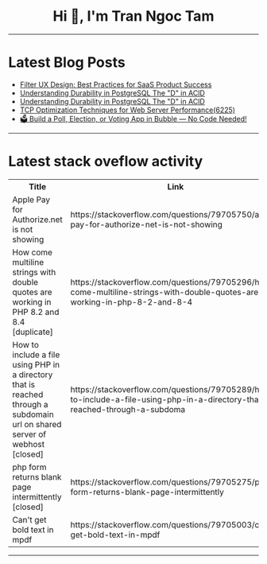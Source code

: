 <h1 align="center">Hi 👋, I'm Tran Ngoc Tam</h1>

---

# Latest Blog Posts 
<!-- BLOG-POST-LIST:START -->
- [Filter UX Design: Best Practices for SaaS Product Success](https://dev.to/lollypopdesign/filter-ux-design-best-practices-for-saas-product-success-5185)
- [Understanding Durability in PostgreSQL The &quot;D&quot; in ACID](https://dev.to/hadeedtariq/understanding-durability-in-postgresql-the-d-in-acid-1f40)
- [Understanding Durability in PostgreSQL The &quot;D&quot; in ACID](https://dev.to/hadeedtariq/understanding-durability-in-postgresql-the-d-in-acid-3o36)
- [TCP Optimization Techniques for Web Server Performance&lpar;6225&rpar;](https://dev.to/member_214bcde5/tcp-optimization-techniques-for-web-server-performance6225-37mo)
- [🗳️ Build a Poll, Election, or Voting App in Bubble — No Code Needed!](https://dev.to/ebereplenty/build-a-poll-election-or-voting-app-in-bubble-no-code-needed-3pbi)
<!-- BLOG-POST-LIST:END -->

---

# Latest stack oveflow activity
<table>
  <tr><th>Title</th><th>Link</th></tr>
  <!-- STACKOVERFLOW:START --><tr><td>Apple Pay for Authorize.net is not showing</td><td>https://stackoverflow.com/questions/79705750/apple-pay-for-authorize-net-is-not-showing</td></tr><tr><td>How come multiline strings with double quotes are working in PHP 8.2 and 8.4 [duplicate]</td><td>https://stackoverflow.com/questions/79705296/how-come-multiline-strings-with-double-quotes-are-working-in-php-8-2-and-8-4</td></tr><tr><td>How to include a file using PHP in a directory that is reached through a subdomain url on shared server of webhost [closed]</td><td>https://stackoverflow.com/questions/79705289/how-to-include-a-file-using-php-in-a-directory-that-is-reached-through-a-subdoma</td></tr><tr><td>php form returns blank page intermittently [closed]</td><td>https://stackoverflow.com/questions/79705275/php-form-returns-blank-page-intermittently</td></tr><tr><td>Can&#39;t get bold text in mpdf</td><td>https://stackoverflow.com/questions/79705003/cant-get-bold-text-in-mpdf</td></tr><!-- STACKOVERFLOW:END -->
</table>

---


